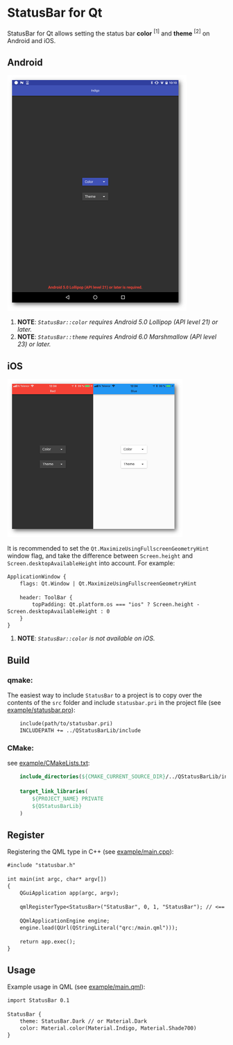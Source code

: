 # StatusBar for Qt

StatusBar for Qt allows setting the status bar **color** <sup>[1]</sup>
and **theme** <sup>[2]</sup> on Android and iOS.

## Android

![screenshot](screenshots/android.png "Nexus 6")

1. **NOTE**: *`StatusBar::color` requires Android 5.0 Lollipop (API level 21) or later.*
2. **NOTE**: *`StatusBar::theme` requires Android 6.0 Marshmallow (API level 23) or later.*

## iOS

![screenshot](screenshots/ios.png "iPhone 6s")

It is recommended to set the `Qt.MaximizeUsingFullscreenGeometryHint`
window flag, and take the difference between `Screen.height` and
`Screen.desktopAvailableHeight` into account. For example:

    ApplicationWindow {
        flags: Qt.Window | Qt.MaximizeUsingFullscreenGeometryHint

        header: ToolBar {
            topPadding: Qt.platform.os === "ios" ? Screen.height - Screen.desktopAvailableHeight : 0
        }
    }

1. **NOTE**: *`StatusBar::color` is not available on iOS.*

## Build

### qmake:

The easiest way to include `StatusBar` to a project is to copy over the
contents of the `src` folder and include `statusbar.pri` in the project
file (see [example/statusbar.pro](example/statusbar.pro)):

```
    include(path/to/statusbar.pri)
    INCLUDEPATH += ../QStatusBarLib/include
```

### CMake:

see [example/CMakeLists.txt](example/CMakeLists.txt):

```CMake
    include_directories(${CMAKE_CURRENT_SOURCE_DIR}/../QStatusBarLib/include)
    
    target_link_libraries(
        ${PROJECT_NAME} PRIVATE
        ${QStatusBarLib}
    )
```

## Register

Registering the QML type in C++ (see [example/main.cpp](example/main.cpp)):

    #include "statusbar.h"
    
    int main(int argc, char* argv[])
    {
        QGuiApplication app(argc, argv);

        qmlRegisterType<StatusBar>("StatusBar", 0, 1, "StatusBar"); // <==

        QQmlApplicationEngine engine;
        engine.load(QUrl(QStringLiteral("qrc:/main.qml")));
        
        return app.exec();
    }

## Usage

Example usage in QML (see [example/main.qml](example/main.qml)):

    import StatusBar 0.1

    StatusBar {
        theme: StatusBar.Dark // or Material.Dark
        color: Material.color(Material.Indigo, Material.Shade700)
    }
